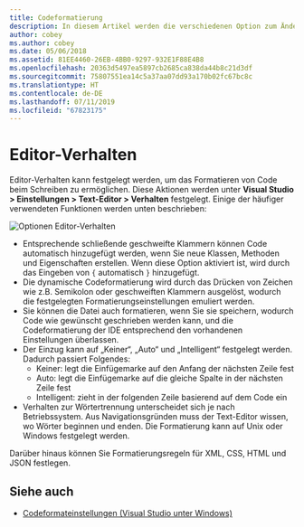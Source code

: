 ```yaml
---
title: Codeformatierung
description: In diesem Artikel werden die verschiedenen Option zum Ändern des Text-Editor-Verhaltens in Visual Studio für Mac beschrieben.
author: cobey
ms.author: cobey
ms.date: 05/06/2018
ms.assetid: 81EE4460-26EB-4BB0-9297-932E1F88E4B8
ms.openlocfilehash: 20363d5497ea5897cb2685ca838da44b8c21d3df
ms.sourcegitcommit: 75807551ea14c5a37aa07dd93a170b02fc67bc8c
ms.translationtype: HT
ms.contentlocale: de-DE
ms.lasthandoff: 07/11/2019
ms.locfileid: "67823175"
---
```

# <a name="editor-behavior"></a>Editor-Verhalten

Editor-Verhalten kann festgelegt werden, um das Formatieren von Code beim Schreiben zu ermöglichen. Diese Aktionen werden unter **Visual Studio > Einstellungen > Text-Editor > Verhalten** festgelegt. Einige der häufiger verwendeten Funktionen werden unten beschrieben:

![Optionen Editor-Verhalten](media/source-editor-image9.png)

* Entsprechende schließende geschweifte Klammern können Code automatisch hinzugefügt werden, wenn Sie neue Klassen, Methoden und Eigenschaften erstellen. Wenn diese Option aktiviert ist, wird durch das Eingeben von `{` automatisch `}` hinzugefügt.
* Die dynamische Codeformatierung wird durch das Drücken von Zeichen wie z.B. Semikolon oder geschweiften Klammern ausgelöst, wodurch die festgelegten Formatierungseinstellungen emuliert werden.
* Sie können die Datei auch formatieren, wenn Sie sie speichern, wodurch Code wie gewünscht geschrieben werden kann, und die Codeformatierung der IDE entsprechend den vorhandenen Einstellungen überlassen.
* Der Einzug kann auf „Keiner“, „Auto“ und „Intelligent“ festgelegt werden. Dadurch passiert Folgendes:
  * Keiner: legt die Einfügemarke auf den Anfang der nächsten Zeile fest
  * Auto: legt die Einfügemarke auf die gleiche Spalte in der nächsten Zeile fest
  * Intelligent: zieht in der folgenden Zeile basierend auf dem Code ein
* Verhalten zur Wörtertrennung unterscheidet sich je nach Betriebssystem. Aus Navigationsgründen muss der Text-Editor wissen, wo Wörter beginnen und enden. Die Formatierung kann auf Unix oder Windows festgelegt werden.

Darüber hinaus können Sie Formatierungsregeln für XML, CSS, HTML und JSON festlegen.

## <a name="see-also"></a>Siehe auch

- [Codeformateinstellungen (Visual Studio unter Windows)](/visualstudio/ide/code-styles-and-quick-actions)
